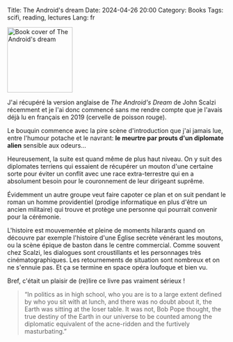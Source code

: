 Title: The Android's dream
Date: 2024-04-26 20:00
Category: Books
Tags: scifi, reading, lectures
Lang: fr

<img src="https://images-na.ssl-images-amazon.com/images/S/compressed.photo.goodreads.com/books/1441762412i/7081.jpg" alt="Book cover of The Android's dream" width="150" height="auto">

J'ai récupéré la version anglaise de _The Android's Dream_ de John Scalzi récemment et je l'ai donc commencé sans me rendre compte que je l'avais déjà lu en français en 2019 (cervelle de poisson rouge).

Le bouquin commence avec la pire scène d'introduction que j'ai jamais lue, entre l'humour potache et le navrant: **le meurtre par prouts d'un diplomate alien** sensible aux odeurs...

Heureusement, la suite est quand même de plus haut niveau. On y suit des diplomates terriens qui essaient de récupérer un mouton d'une certaine sorte pour éviter un conflit avec une race extra-terrestre qui en a absolument besoin pour le couronnement de leur dirigeant suprême.

Évidemment un autre groupe veut faire capoter ce plan et on suit pendant le roman un homme providentiel (prodige informatique en plus d'être un ancien militaire) qui trouve et protège une personne qui pourrait convenir pour la cérémonie. 

L'histoire est mouvementée et pleine de moments hilarants quand on découvre par exemple l'histoire d'une Église secrète vénérant les moutons, ou la scène épique de baston dans le centre commercial. Comme souvent chez Scalzi, les dialogues sont croustillants et les personnages très cinématographiques. Les retournements de situation sont nombreux et on ne s'ennuie pas. Et ça se termine en space opéra loufoque et bien vu.

Bref, c'était un plaisir de (re)lire ce livre pas vraiment sérieux !

> “In politics as in high school, who you are is to a large extent defined by who you sit with at lunch, and there was no doubt about it, the Earth was sitting at the loser table. It was not, Bob Pope thought, the true destiny of the Earth in our universe to be counted among the diplomatic equivalent of the acne-ridden and the furtively masturbating.”
